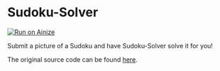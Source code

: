 # Sudoku-Solver

[![Run on Ainize](https://ainize.ai/static/images/run_on_ainize_button.svg)](https://ainize.ai/andrew27lee/Sudoku-Solver?branch=main)

Submit a picture of a Sudoku and have Sudoku-Solver solve it for you!

The original source code can be found [here](https://www.techringe.com/develop-sudoku-slover-in-python-with-easy-steps/#google_vignette).
